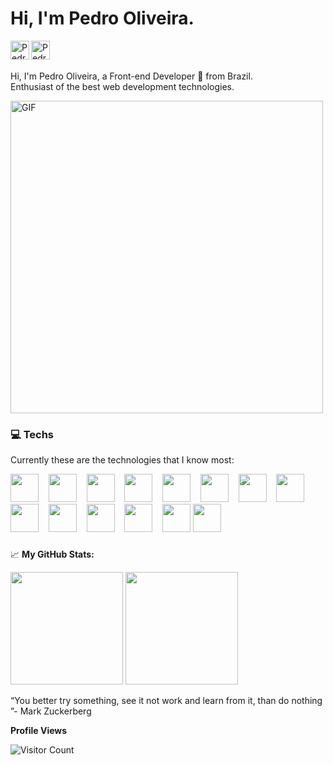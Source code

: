 # Hi, I'm Pedro Oliveira.
<a href="https://www.linkedin.com/in/pedro-oliver/" target="_blank">
  <img align="left" alt="Pedro linkedin" width="30px" src="https://cdn.jsdelivr.net/gh/devicons/devicon/icons/linkedin/linkedin-original.svg" />
</a>
<a href="https://open.spotify.com/playlist/190lNNClWGM5j7euVu97DV" target="_blank">
  <img align="left" alt="Pedro spotify" width="30px" src="https://cdn-icons-png.flaticon.com/512/2111/2111624.png" />
</a>

<br>
<br>

Hi, I'm Pedro Oliveira, a Front-end Developer 🚀 from Brazil. <br />
Enthusiast of the best web development technologies.

<img align="center" width="500px"  alt="GIF" src="https://media.giphy.com/media/836HiJc7pgzy8iNXCn/giphy.gif" />


### :computer:  Techs

Currently these are the technologies that I know most:
<p>
  <img height="45" src="https://cdn.jsdelivr.net/gh/devicons/devicon/icons/html5/html5-original.svg" /> &nbsp;&nbsp;
  <img height="45" src="https://cdn.jsdelivr.net/gh/devicons/devicon/icons/css3/css3-original.svg" /> &nbsp;&nbsp;
  <img height="45" src="https://cdn.jsdelivr.net/gh/devicons/devicon/icons/sass/sass-original.svg" /> &nbsp;&nbsp;
  <img height="45" src="https://cdn.jsdelivr.net/gh/devicons/devicon/icons/javascript/javascript-original.svg" /> &nbsp;&nbsp;
  <img height="45" src="https://cdn.jsdelivr.net/gh/devicons/devicon/icons/react/react-original.svg" /> &nbsp;&nbsp;
  <img height="45" src="https://cdn.jsdelivr.net/gh/devicons/devicon/icons/redux/redux-original.svg" /> &nbsp;&nbsp;
  <img height="45" src="https://cdn.jsdelivr.net/gh/devicons/devicon/icons/typescript/typescript-original.svg" /> &nbsp;&nbsp;
  <img height="45" src="https://cdn.jsdelivr.net/gh/devicons/devicon/icons/storybook/storybook-original.svg" /> &nbsp;&nbsp;
  <img height="45" src="https://cdn.jsdelivr.net/gh/devicons/devicon/icons/materialui/materialui-original.svg" /> &nbsp;&nbsp;
  <img height="45" src="https://cdn.jsdelivr.net/gh/devicons/devicon/icons/git/git-original.svg" /> &nbsp;&nbsp;
  <img height="45" src="https://cdn.jsdelivr.net/gh/devicons/devicon/icons/bash/bash-original.svg" /> &nbsp;&nbsp; 
  <img height="45" src="https://cdn.jsdelivr.net/gh/devicons/devicon/icons/nodejs/nodejs-original.svg" /> &nbsp;&nbsp;
  <img height="45" src="https://cdn.jsdelivr.net/gh/devicons/devicon/icons/postgresql/postgresql-original.svg" />
  <img height="45" src="https://cdn.jsdelivr.net/gh/devicons/devicon/icons/nextjs/nextjs-original.svg" /> &nbsp;&nbsp; 
</p>

###
###

📈 **My GitHub Stats:**

<p>
  <img height="180em" src="https://github-readme-stats.vercel.app/api?username=Pedrooliver13&show_icons=true&hide_border=true&&count_private=true&include_all_commits=true" />
  <img height="180em" src="https://github-readme-stats.vercel.app/api/top-langs/?username=Pedrooliver13&exclude_repo=KNN-Image-Classification&show_icons=true&hide_border=true&layout=compact&langs_count=8"/>
</p>

“You better try something, see it not work and learn from it, than do nothing ”- Mark Zuckerberg

**Profile Views**

![Visitor Count](https://profile-counter.glitch.me/{Pedrooliver13}/count.svg)

   [React JS]: <https://pt-br.reactjs.org>
   [Node.js]: <http://nodejs.org>

